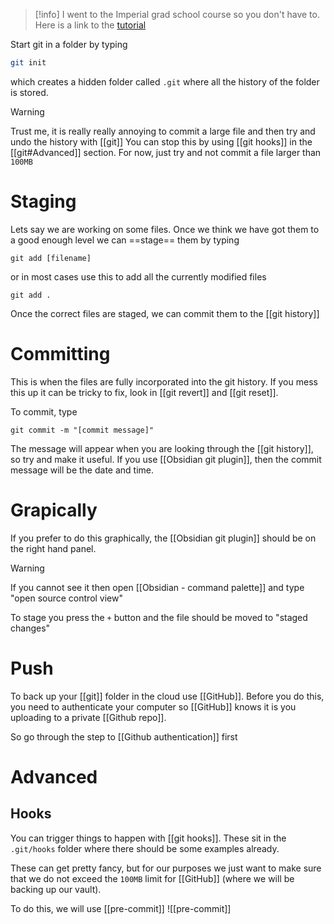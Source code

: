 > [!info] 
> I went to the Imperial grad school course so you don't have to. Here is a link to the [tutorial](https://imperialcollegelondon.github.io/grad_school_git_course/)

Start git in a folder by typing 
```bash
git init
```

which creates a hidden folder called `.git` where all the history of the folder is stored.

> [!warning] 
> Trust me, it is really really annoying to commit a large file and then try and undo the history with [[git]]
> You can stop this by using [[git hooks]] in the [[git#Advanced]] section.
> For now, just try and not commit a file larger than `100MB`

# Staging

Lets say we are working on some files. Once we think we have got them to a good enough level we can ==stage== them by typing 
```
git add [filename]
```

or in most cases use this to add all the currently modified files
```
git add .
```

Once the correct files are staged, we can commit them to the [[git history]]

# Committing

This is when the files are fully incorporated into the git history. If you mess this up it can be tricky to fix, look in [[git revert]] and [[git reset]].

To commit, type 
```shell
git commit -m "[commit message]"
```

The message will appear when you are looking through the [[git history]], so try and make it useful. If you use [[Obsidian git plugin]], then the commit message will be the date and time.

# Grapically

If you prefer to do this graphically, the [[Obsidian git plugin]] should be on the right hand panel. 

> [!warning] 
> If you cannot see it then open [[Obsidian - command palette]] and type "open source control view"

To stage you press the `+` button and the file should be moved to "staged changes"

# Push

To back up your [[git]] folder in the cloud use [[GitHub]]. Before you do this, you need to authenticate your computer so [[GitHub]] knows it is you uploading to a private [[Github repo]].

So go through the step to [[Github authentication]] first


# Advanced 

## Hooks

You can trigger things to happen with [[git hooks]]. These sit in the  `.git/hooks` folder where there should be some examples already. 

These can get pretty fancy, but for our purposes we just want to make sure that we do not exceed the `100MB` limit for [[GitHub]] (where we will be backing up our vault). 



To do this, we will use [[pre-commit]] ![[pre-commit]]